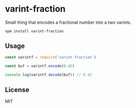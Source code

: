# varint-fraction

Small thing that encodes a fractional number into a two varints.

```
npm install varint-fraction
```

## Usage

``` js
const varintf = require('varint-fraction')

const buf = varintf.encode(0.42)

console.log(varintf.decode(buf)) // 0.42
```

## License

MIT
